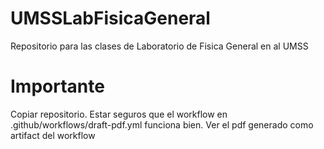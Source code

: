 # UMSSLabFisicaGeneral
Repositorio para las clases de Laboratorio de Fisica General en al UMSS

# Importante
Copiar repositorio.
Estar seguros que el workflow en .github/workflows/draft-pdf.yml funciona bien.
Ver el pdf generado como artifact del workflow
